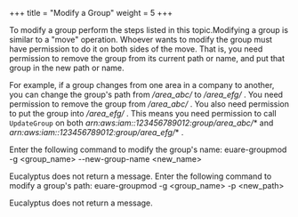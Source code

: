 +++
title = "Modify a Group"
weight = 5
+++

To modify a group perform the steps listed in this topic.Modifying a group is similar to a "move" operation. Whoever wants to modify the group must have permission to do it on both sides of the move. That is, you need permission to remove the group from its current path or name, and put that group in the new path or name. 

For example, if a group changes from one area in a company to another, you can change the group's path from */area_abc/* to */area_efg/* . You need permission to remove the group from */area_abc/* . You also need permission to put the group into */area_efg/* . This means you need permission to call `UpdateGroup` on both *arn:aws:iam::123456789012:group/area_abc/** and *arn:aws:iam::123456789012:group/area_efg/** . 

Enter the following command to modify the group's name: 
    euare-groupmod -g <group_name> --new-group-name <new_name>

Eucalyptus does not return a message. Enter the following command to modify a group's path: 
    euare-groupmod -g <group_name> -p <new_path>

Eucalyptus does not return a message. 